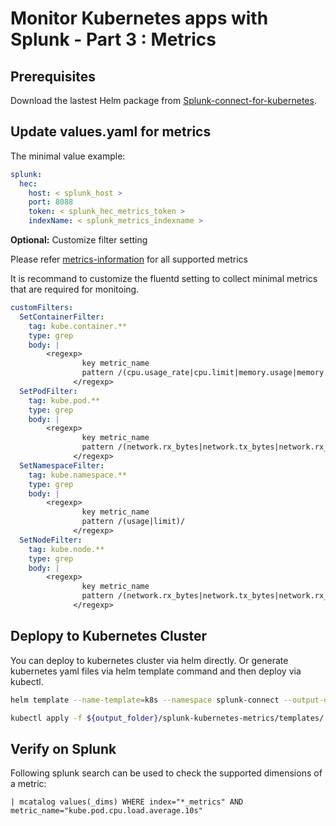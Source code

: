 Monitor Kubernetes apps with Splunk - Part 3 : Metrics
========================================================


Prerequisites
--------------

Download the lastest Helm package from [Splunk-connect-for-kubernetes](https://github.com/splunk/splunk-connect-for-kubernetes).



Update values.yaml for metrics
-----------------------------

The minimal value example:

```YAML
splunk:
  hec:
    host: < splunk_host >
    port: 8088
    token: < splunk_hec_metrics_token >
    indexName: < splunk_metrics_indexname >
```

**Optional:** Customize filter setting

Please refer [metrics-information](https://github.com/splunk/fluent-plugin-kubernetes-metrics/blob/develop/metrics-information.md) for all supported metrics

It is recommand to customize the fluentd setting to collect minimal metrics that are required for monitoing.


```YAML
customFilters:
  SetContainerFilter:
    tag: kube.container.**
    type: grep
    body: |
        <regexp>
                key metric_name
                pattern /(cpu.usage_rate|cpu.limit|memory.usage|memory.limit)/
              </regexp>
  SetPodFilter:
    tag: kube.pod.**
    type: grep
    body: |
        <regexp>
                key metric_name
                pattern /(network.rx_bytes|network.tx_bytes|network.rx_errors|network.tx_errors|cpu.load.average.10s|cpu.usage_rate|cpu.limit|memory.usage|memory.limit|memory.available_bytes|volume.available_bytes|volume.used_bytes)/
              </regexp>
  SetNamespaceFilter:
    tag: kube.namespace.**
    type: grep
    body: |
        <regexp>
                key metric_name
                pattern /(usage|limit)/
              </regexp>
  SetNodeFilter:
    tag: kube.node.**
    type: grep
    body: |
        <regexp>
                key metric_name
                pattern /(network.rx_bytes|network.tx_bytes|network.rx_errors|network.tx_errors|cpu.usage_rate|memory.usage|memory.capacity|memory.available_bytes)/
              </regexp>

```

Deplopy to Kubernetes Cluster
--------------------------------

You can deploy to kubernetes cluster via helm directly.
Or generate kubernetes yaml files via helm template command and then deploy via kubectl.

```bash
helm template --name-template=k8s --namespace splunk-connect --output-dir ${output_folder} splunk-kubernetes-metrics/

kubectl apply -f ${output_folder}/splunk-kubernetes-metrics/templates/
```

Verify on Splunk
----------------

Following splunk search can be used to check the supported dimensions of a metric:

```
| mcatalog values(_dims) WHERE index="*_metrics" AND metric_name="kube.pod.cpu.load.average.10s"
```